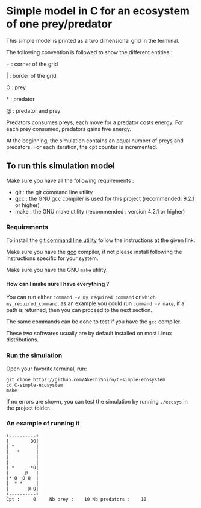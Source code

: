 # Simple model in C for an ecosystem of one prey/predator

This simple model is printed as a two dimensional grid in the terminal.

The following convention is followed to show the different entities :

\+ : corner of the grid

| : border of the grid

O : prey

\* : predator

@ : predator and prey

Predators consumes preys, each move for a predator costs energy.
For each prey consumed, predators gains five energy.

At the beginning, the simulation contains an equal number of preys and predators.
For each iteration, the cpt counter is incremented.

## To run this simulation model

Make sure you have all the following requirements :

- git : the git command line utility
- gcc : the GNU gcc compiler is used for this project (recommended: 9.2.1 or higher) 
- make : the GNU make utility (recommended : version 4.2.1 or higher)

### Requirements

To install the [git command line utility](https://git-scm.com/book/en/v2/Getting-Started-Installing-Git) follow the instructions at the given link.

Make sure you have the [gcc](https://gcc.gnu.org/) compiler, if not please install following the instructions specific for your system.

Make sure you have the GNU `make` utility.

#### How can I make sure I have everything ?

You can run either `command -v my_required_command` or `which my_required_command`, as an example you could run `command -v make`, if a path is returned, then you can proceed to the next section.

The same commands can be done to test if you have the `gcc` compiler.

These two softwares usually are by default installed on most Linux distributions.

### Run the simulation

Open your favorite terminal, run: 

```
git clone https://github.com/AkechiShiro/C-simple-ecosystem
cd C-simple-ecosystem
make
```
If no errors are shown, you can test the simulation by running `./ecosys` in the project folder.

### An example of running it

```
+----------+
|        OO|
| *        |
|   *      |
|          |
|          |
| *      *O|
|      @   |
|* O  O O  |
|  * *     |
|       @ O|
+----------+
Cpt :     0     Nb prey :    10 Nb predators :    10
```
